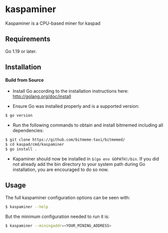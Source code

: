 # kaspaminer

Kaspaminer is a CPU-based miner for kaspad

## Requirements

Go 1.19 or later.

## Installation

#### Build from Source

- Install Go according to the installation instructions here:
  http://golang.org/doc/install

- Ensure Go was installed properly and is a supported version:

```bash
$ go version
```

- Run the following commands to obtain and install bitmemed including all dependencies:

```bash
$ git clone https://github.com/bitmeme-taxi/bitmemed/
$ cd kaspad/cmd/kaspaminer
$ go install .
```

- Kapaminer should now be installed in `$(go env GOPATH)/bin`. If you did
  not already add the bin directory to your system path during Go installation,
  you are encouraged to do so now.
  
## Usage

The full kaspaminer configuration options can be seen with:

```bash
$ kaspaminer --help
```

But the minimum configuration needed to run it is:
```bash
$ kaspaminer --miningaddr=<YOUR_MINING_ADDRESS>
```